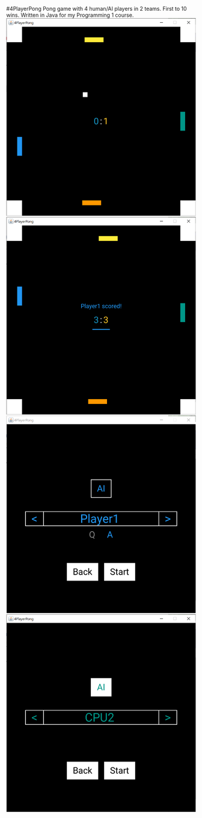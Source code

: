 #4PlayerPong
Pong game with 4 human/AI players in 2 teams. First to 10 wins. Written in Java for my Programming 1 course.
![](screenshots/game1.png)
![](screenshots/game3.png)
![](screenshots/menu1.png)
![](screenshots/menu2.png)
